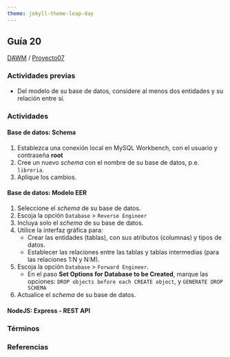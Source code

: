 ```yaml
---
theme: jekyll-theme-leap-day
---
```


## Guía 20

[DAWM](/DAWM/) / [Proyecto07](/DAWM/proyectos/2023/proyecto07)

### Actividades previas

* Del modelo de su base de datos, considere al menos dos entidades y su relación entre sí. 

### Actividades

#### Base de datos: Schema

1. Establezca una conexión local en MySQL Workbench, con el usuario y contraseña **root**
2. Cree un nuevo _schema_ con el nombre de su base de datos, p.e. `libreria`. 
3. Aplique los cambios.

#### Base de datos: Modelo EER

1. Seleccione el _schema_ de su base de datos.
2. Escoja la opción `Database` > `Reverse Engineer`
3. Incluya solo el _schema_ de su base de datos.
4. Utilice la interfaz gráfica para: 
	+ Crear las entidades (tablas), con sus atributos (columnas) y tipos de datos.
	+ Establecer las relaciones entre las tablas y tablas intermedias (para las relaciones 1:N y N:M).
5. Escoja la opción `Database` > `Forward Engineer`.
	+ En el paso **Set Options for Database to be Created**, marque las opciones: `DROP objects before each CREATE object`, y `GENERATE DROP SCHEMA`
6. Actualice el _schema_ de su base de datos.


#### NodeJS: Express - REST API

### Términos



### Referencias

